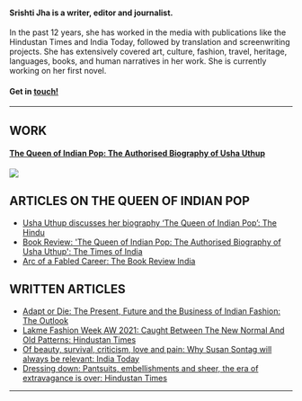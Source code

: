 
#### Srishti Jha is a writer, editor and journalist. 

In the past 12 years, she has worked in the media with publications like the Hindustan Times and India Today, followed by translation and screenwriting projects. She has extensively covered art, culture, fashion, travel, heritage, languages, books, and human narratives in her work. She is currently working on her first novel.


#### Get in <a href = "mailto: jha.srishti@gmail.com">touch!</a>
---

## WORK
#### <a href = "https://penguin.co.in/book/the-queen-of-indian-pop/#:~:text=Usha%20Uthup%2C%20India%27s%20undisputed%20icon,and%20continues%20to%20do%20so">The Queen of Indian Pop: The Authorised Biography of Usha Uthup</a>

<img src="https://cloudfront.penguin.co.in/wp-content/uploads/2022/07/9780670095872.jpg"/>


## ARTICLES ON THE QUEEN OF INDIAN POP

- <a href = "https://www.thehindu.com/life-and-style/usha-uthup-discusses-her-biography-the-queen-of-indian-pop/article65630922.ece">Usha Uthup discusses her biography ‘The Queen of Indian Pop’: The Hindu</a>
- <a href = "https://m.timesofindia.com/life-style/books/reviews/book-review-the-queen-of-indian-pop-the-authorised-biography-of-usha-uthup/articleshow/90269064.cms?fbclid=IwAR0Y4YzdrvHE9c2d13RYD8D82lS9US_6GTNsBU0JPdeooQZE7c9hEg1-wBU&mibextid=Zxz2cZ
">Book Review: 'The Queen of Indian Pop: The Authorised Biography of Usha Uthup': The Times of India</a>
- <a href = "https://www.thebookreviewindia.org/arc-of-a-fabled-career">Arc of a Fabled Career: The Book Review India</a>

## WRITTEN ARTICLES

- <a href = "https://www.outlookindia.com/website/story/entertainment-news-adapt-or-die-is-indian-fashion-ready-to-handle-the-pandemic/399904"> Adapt or Die: The Present, Future and the Business of Indian Fashion: The Outlook</a>
- <a href = "https://www.hindustantimes.com/sex-and-relationships/living-in-the-times-of-social-distancing-why-the-hyper-bored-must-revisit-memories-right-now/story-iorFyY4JSRS8fNmTHVDkkI.html"> Lakme Fashion Week AW 2021: Caught Between The New Normal And Old Patterns: Hindustan Times</a>
- <a href = "​​https://www.indiatoday.in/magazine/supplement/story/20170116-art-fashion-manjunath-kamath-puneet-kaushik-sir-peter-cook-985536-2017-01-06">Of beauty, survival, criticism, love and pain: Why Susan Sontag will always be relevant: India Today</a>
- <a href = "https://www.hindustantimes.com/fashion-and-trends/dressing-down-pantsuits-embellishments-and-sheer-the-era-of-extravagance-is-over/story-wo2OXWcS0miaIEAFUCVcsO.html">Dressing down: Pantsuits, embellishments and sheer, the era of extravagance is over: Hindustan Times</a>


---

